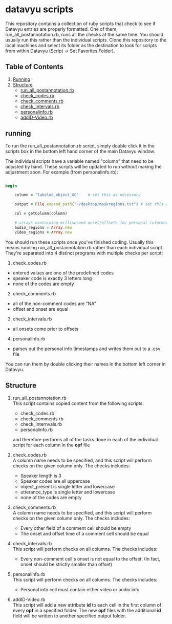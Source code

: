 # datavyu scripts

This repository contains a collection of ruby scripts that check to see if Datavyu entries are properly formatted. One of them, run_all_postannotation.rb, runs all the checks at the same time. You should usually run this rather than the individual scripts. Clone this repository to the local machines and select its folder as the destination to look for scripts from within Datavyu (Script -> Set Favorites Folder).

## Table of Contents
1. [Running](#running)
2. [Structure](#structure)
    * [run_all_postannotation.rb](#runall)
    * [check_codes.rb](#checkcodes)
    * [check_comments.rb](#checkcomments)
    * [check_intervals.rb](#checkintervals)
    * [personalinfo.rb](#personalinfo)
    * [addID-Video.rb](#addidvideo)


<a name='running'></a>
## running

To run the run_all_postannotation.rb script, simply double click it in the scripts box in the bottom left hand corner of the main Datavyu window.


The individual scripts have a variable named "column" that need to be adjusted by hand. These scripts will be updated to run without making the adjustment soon. For example (from personalinfo.rb):


```ruby

begin

	column = "labeled_object_GC"	# set this as necessary

	output = File.expand_path("~/desktop/maskregions.txt") # set this as necessary

	col = getColumn(column)

	# arrays containing millisecond onset/offsets for personal information
	audio_regions = Array.new
	video_regions = Array.new

```

You should run these scripts once you've finished coding. Usually this means running run_all_postannotation.rb rather than each individual script. They're separated into 4 distinct programs with multiple checks per script:

1. check_codes.rb
  * entered values are one of the predefined codes
  * speaker code is exactly 3 letters long
  * none of the codes are empty
2. check_comments.rb
  * all of the non-comment codes are "NA"
  * offset and onset are equal
3. check_intervals.rb
  * all onsets come prior to offsets
4. personalinfo.rb
  * parses out the personal info timestamps and writes them out to a .csv file


You can run them by double clicking their names in the bottom left corner in Datavyu.

<a name='structure'></a>
## Structure

<a name='runall'></a>
1. run_all_postannotation.rb  
   This script contains copied content from the following scripts:
    * check_codes.rb
    * check_comments.rb
    * check_internvals.rb
    * personalinfo.rb
    
    and therefore performs all of the tasks done in each of the individual script for each column in the **opf** file
<a name='checkcodes'></a>
  2. check_codes.rb  
  A column name needs to be specified, and this script will perform checks on the given column only. The checks includes:  
       * Speaker length is 3
       * Speaker codes are all uppercase
       * object_present is single letter and lowercase
       * utterance_type is single letter and lowercase
       * none of the codes are empty
<a name='checkcomments'></a>
  3. check_comments.rb  
  A column name needs to be specified, and this script will perform checks on the given column only. The checks includes:
       * Every other field of a comment cell should be empty
       * The onset and offset time of a comment cell should be equal
<a name='checkintervals'></a>
  4. check_intervals.rb  
  This script will perform checks on all columns. The checks includes:
       * Every non-comment cell's onset is not equal to the offset. (In fact, onset should be strictly smaller than offset)
<a name='personalinfo'></a>
  5. personalinfo.rb  
  This script will perform checks on all columns. The checks includes:
       * Personal info cell must contain either video or audio info
<a name='personalinfo'></a>
  6. addID-Video.rb  
  This script will add a new attribute **id** to each cell in the first column of every **opf** in a specified folder. The new **opf** files with the additional **id** field will be written to another specified output folder.
  